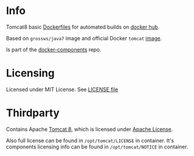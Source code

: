 # Info

Tomcat8 basic [Dockerfiles][df] for automated builds on [docker hub][dhub].

Based on `grossws/java7` image and official Docker `tomcat` [image][tomcat-official].

Is part of the [docker-components][dcomp] repo.

[df]: http://docs.docker.com/reference/builder/ "Dockerfile reference"
[dhub]: https://hub.docker.com/u/grossws/
[dcomp]: https://github.com/grossws/docker-components
[tomcat-official]: https://github.com/docker-library/tomcat/blob/master/8-jre7/Dockerfile


# Licensing

Licensed under MIT License. See [LICENSE file](LICENSE)


# Thirdparty

Contains Apache [Tomcat 8][tomcat], which is licensed under [Apache License][apl].

Also full license can be found in `/opt/tomcat/LICENSE` in container.
It's components licensing info can be found in `/opt/tomcat/NOTICE` in container.


[apl]: http://www.apache.org/licenses/LICENSE-2.0
[tomcat]: http://tomcat.apache.org/

